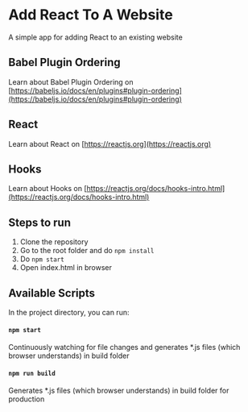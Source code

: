 # Add React To A Website

A simple app for adding React to an existing website

## Babel Plugin Ordering

Learn about Babel Plugin Ordering on [https://babeljs.io/docs/en/plugins#plugin-ordering](https://babeljs.io/docs/en/plugins#plugin-ordering)

## React

Learn about React on [https://reactjs.org](https://reactjs.org)

## Hooks

Learn about Hooks on [https://reactjs.org/docs/hooks-intro.html](https://reactjs.org/docs/hooks-intro.html)

## Steps to run

1) Clone the repository
2) Go to the root folder and do `npm install`
3) Do `npm start`
4) Open index.html in browser

## Available Scripts

In the project directory, you can run:

#### `npm start`

Continuously watching for file changes and generates *.js files (which browser understands) in build folder

#### `npm run build`

Generates *.js files (which browser understands) in build folder for production
